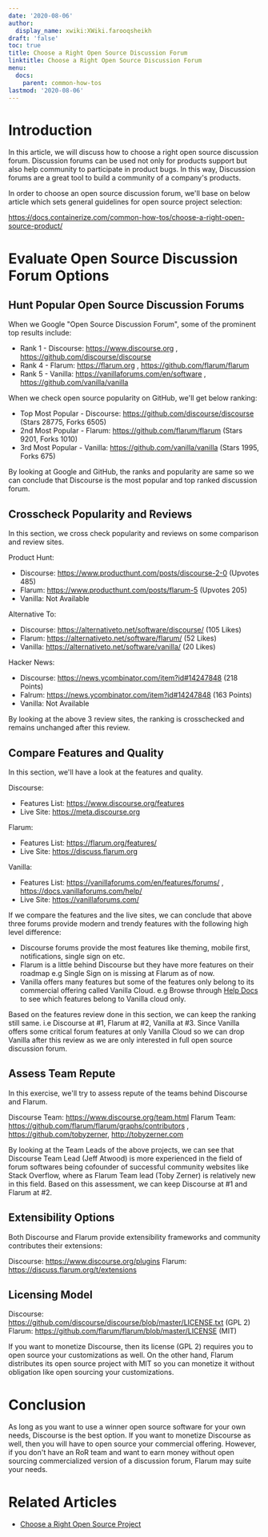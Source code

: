 ```yaml
---
date: '2020-08-06'
author:
  display_name: xwiki:XWiki.farooqsheikh
draft: 'false'
toc: true
title: Choose a Right Open Source Discussion Forum
linktitle: Choose a Right Open Source Discussion Forum
menu:
  docs:
    parent: common-how-tos
lastmod: '2020-08-06'
---
```


# Introduction #

In this article, we will discuss how to choose a right open source discussion forum. Discussion forums can be used not only for products support but also help community to participate in product bugs. In this way, Discussion forums are a great tool to build a community of a company's products.

In order to choose an open source discussion forum, we'll base on below article which sets general guidelines for open source project selection:

[https:~~/~~/docs.containerize.com/common-how-tos/choose-a-right-open-source-product/](https://docs.containerize.com/common-how-tos/choose-a-right-open-source-product/)

# Evaluate Open Source Discussion Forum Options #

## Hunt Popular Open Source Discussion Forums ##

When we Google "Open Source Discussion Forum", some of the prominent top results include:

* Rank 1 - Discourse: https://www.discourse.org , https://github.com/discourse/discourse
* Rank 4 - Flarum: https://flarum.org , https://github.com/flarum/flarum
* Rank 5 - Vanilla: https://vanillaforums.com/en/software , https://github.com/vanilla/vanilla

When we check open source popularity on GitHub, we'll get below ranking:

* Top Most Popular - Discourse: https://github.com/discourse/discourse (Stars 28775, Forks 6505)
* 2nd Most Popular - Flarum: https://github.com/flarum/flarum (Stars 9201, Forks 1010)
* 3rd Most Popular - Vanilla: https://github.com/vanilla/vanilla (Stars 1995, Forks 675)

By looking at Google and GitHub, the ranks and popularity are same so we can conclude that Discourse is the most popular and top ranked discussion forum.

## Crosscheck Popularity and Reviews ##

In this section, we cross check popularity and reviews on some comparison and review sites.

Product Hunt:

* Discourse: https://www.producthunt.com/posts/discourse-2-0 (Upvotes 485)
* Flarum: https://www.producthunt.com/posts/flarum-5 (Upvotes 205)
* Vanilla: Not Available

Alternative To:

* Discourse: https://alternativeto.net/software/discourse/ (105 Likes)
* Flarum: https://alternativeto.net/software/flarum/ (52 Likes)
* Vanilla: https://alternativeto.net/software/vanilla/ (20 Likes)

Hacker News:

* Discourse: https://news.ycombinator.com/item?id#14247848 (218 Points)
* Falrum: https://news.ycombinator.com/item?id#14247848 (163 Points)
* Vanilla: Not Available

By looking at the above 3 review sites, the ranking is crosschecked and remains unchanged after this review.

## Compare Features and Quality ##

In this section, we'll have a look at the features and quality.

Discourse:

*  Features List: https://www.discourse.org/features
* Live Site: https://meta.discourse.org

Flarum:

*  Features List: https://flarum.org/features/
* Live Site: https://discuss.flarum.org

Vanilla:

* Features List: https://vanillaforums.com/en/features/forums/ , https://docs.vanillaforums.com/help/
* Live Site: https://vanillaforums.com/

If we compare the features and the live sites, we can conclude that above three forums provide modern and trendy features with the following high level difference:

* Discourse forums provide the most features like theming, mobile first, notifications, single sign on etc.
* Flarum is a little behind Discourse but they have more features on their roadmap e.g Single Sign on is missing at Flarum as of now.
* Vanilla offers many features but some of the features only belong to its commercial offering called Vanilla Cloud. e.g Browse through [Help Docs](https://docs.vanillaforums.com/help/) to see which features belong to Vanilla cloud only.

Based on the features review done in this section, we can keep the ranking still same. i.e Discourse at #1, Flarum at #2, Vanilla at #3. Since Vanilla offers some critical forum features at only Vanilla Cloud so we can drop Vanilla after this review as we are only interested in full open source discussion forum.

## Assess Team Repute ##

In this exercise, we'll try to assess repute of the teams behind Discourse and Flarum.

Discourse Team: https://www.discourse.org/team.html
Flarum Team: https://github.com/flarum/flarum/graphs/contributors , https://github.com/tobyzerner, http://tobyzerner.com

By looking at the Team Leads of the above projects, we can see that Discourse Team Lead (Jeff Atwood) is more experienced in the field of forum softwares being cofounder of successful community websites like Stack Overflow, where as Flarum Team lead (Toby Zerner) is relatively new in this field. Based on this assessment, we can keep Discourse at #1 and Flarum at #2.

## Extensibility Options ##

Both Discourse and Flarum provide extensibility frameworks and community contributes their extensions:

Discourse: https://www.discourse.org/plugins
Flarum: https://discuss.flarum.org/t/extensions

## Licensing Model ##

Discourse: https://github.com/discourse/discourse/blob/master/LICENSE.txt (GPL 2)
Flarum: https://github.com/flarum/flarum/blob/master/LICENSE (MIT)

If you want to monetize Discourse, then its license (GPL 2) requires you to open source your customizations as well. On the other hand, Flarum distributes its open source project with MIT so you can monetize it without obligation like open sourcing your customizations.

# Conclusion #

As long as you want to use a winner open source software for your own needs, Discourse is the best option. If you want to monetize Discourse as well, then you will have to open source your commercial offering. However, if you don't have an RoR team and want to earn money without open sourcing commercialized version of a discussion forum, Flarum may suite your needs.

# Related Articles #

* [Choose a Right Open Source Project](/common-how-tos/choose-a-right-open-source-product/)
